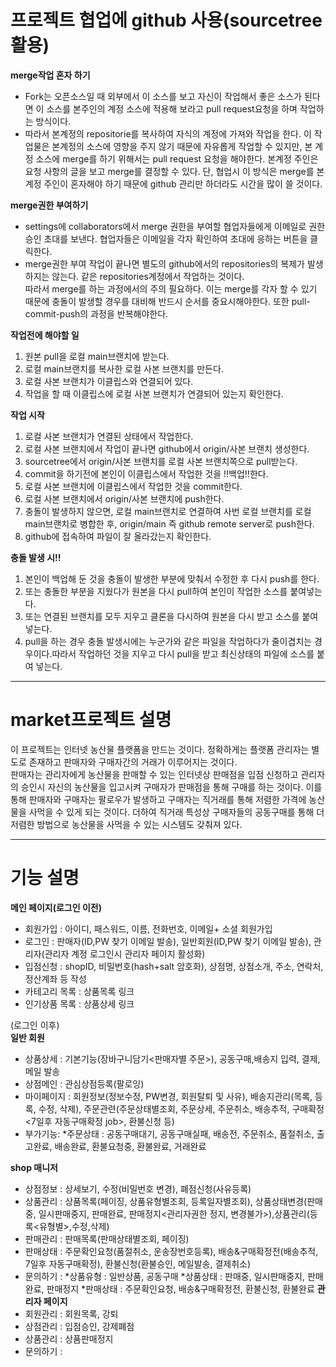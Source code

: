 

# 프로젝트 협업에 github 사용(sourcetree활용)  
**merge작업 혼자 하기**
 * Fork는 오픈소스일 때 외부에서 이 소스를 보고 자신이 작업해서 좋은 소스가 된다면 이 소스를 본주인의 계정 소스에 적용해 보라고 pull request요청을 하며 작업하는 방식이다.
 * 따라서 본계정의 repositorie를 복사하여 자식의 계정에 가져와 작업을 한다. 이 작업물은 본계정의 소스에 영향을 주지 않기 때문에 자유롭게 작업할 수 있지만, 본 계정 소스에 merge를 하기 위해서는 pull request 요청을 해야한다. 본계정 주인은 요청 사항의 글을 보고 merge를 결정할 수 있다. 단, 협업시 이 방식은 merge를 본계정 주인이 혼자해야 하기 때문에 github 관리만 하더라도 시간을 많이 쓸 것이다.

**merge권한 부여하기**
 * settings에 collaborators에서 merge 권한을 부여할 협업자들에게 이메일로 권한 승인 초대를 보낸다. 협업자들은 이메일을 각자 확인하여 초대에 응하는 버튼을 클릭한다.
 * merge권한 부여 작업이 끝나면 별도의 github에서의 repositories의 복제가 발생하지는 않는다. 같은 repositories계정에서 작업하는 것이다.  
  따라서 merge를 하는 과정에서의 주의 필요하다. 이는 merge를 각자 할 수 있기 때문에 충돌이 발생할 경우를 대비해 반드시 순서를 중요시해야한다. 또한 pull-commit-push의 과정을 반복해야한다.

**작업전에 해야할 일**
1. 원본 pull을 로컬 main브랜치에 받는다.
2. 로컬 main브랜치를 복사한 로컬 사본 브랜치를 만든다.
3. 로컬 사본 브랜치가 이클립스와 연결되어 있다.
4. 작업을 할 때 이클립스에 로컬 사본 브랜치가 연결되어 있는지 확인한다.  

**작업 시작**  
1. 로컬 사본 브랜치가 연결된 상태에서 작업한다.  
2. 로컬 사본 브랜치에서 작업이 끝나면 github에서 origin/사본 브랜치 생성한다.  
3. sourcetree에서 origin/사본 브랜치를 로컬 사본 브랜치쪽으로 pull받는다.  
4. commit을 하기전에 본인이 이클립스에서 작업한 것을 !!백업!!한다.  
5. 로컬 사본 브랜치에 이클립스에서 작업한 것을 commit한다.  
6. 로컬 사본 브랜치에서 origin/사본 브랜치에 push한다.  
7. 충돌이 발생하지 않으면, 로컬 main브랜치로 연결하여 사번 로컬 브랜치를 로컬 main브랜치로 병합한 후, origin/main 즉 github remote server로 push한다.  
8. github에 접속하여 파일이 잘 올라갔는지 확인한다.  

**충돌 발생 시!!**
1. 본인이 백업해 둔 것을 충돌이 발생한 부분에 맞춰서 수정한 후 다시 push를 한다.
2. 또는 충돌한 부분을 지웠다가 원본을 다시 pull하여 본인이 작업한 소스를 붙여넣는다.
3. 또는 연결된 브랜치를 모두 지우고 클론을 다시하여 원본을 다시 받고 소스를 붙여넣는다.
4. pull을 하는 경우 충돌 발생시에는 누군가와 같은 파일을 작업하다가 줄이겹치는 경우이다.따라서 작업하던 것을 지우고 다시 pull을 받고 최신상태의 파일에 소스를 붙여 넣는다.
 
---------------------------------------------------------------------------------------------------

# market프로젝트 설명

이 프로젝트는 인터넷 농산물 플랫폼을 만드는 것이다. 정확하게는 플랫폼 관리자는 별도로 존재하고 판매자와 구매자간의 거래가 이루어지는 것이다.  
판매자는 관리자에게 농산물을 판매할 수 있는 인터넷상 판매점을 입점 신청하고 관리자의 승인시 자신의 농산물을 입고시켜 구매자가 판매점을 통해 구매를 하는 것이다. 이를 통해 판매자와 구매자는 팔로우가 발생하고 구매자는 직거래를 통해 저렴한 가격에 농산물을 사먹을 수 있게 되는 것이다. 더하여 직거래 특성상 구매자들의 공동구매를 통해 더 저렴한 방법으로 농산물을 사먹을 수 있는 시스템도 갖춰져 있다.

---------------------------------------------------------------------------------------------------

# 기능 설명

**메인 페이지(로그인 이전)**  
  * 회원가입 : 아이디, 패스워드, 이름, 전화번호, 이메일+ 소셜 회원가입
  * 로그인 : 판매자(ID,PW 찾기 이메일 발송), 일반회원(ID,PW 찾기 이메일 발송), 관리자(관리자 계정 로그인시 관리자 페이지 활성화)
  * 입점신청 : shopID, 비밀번호(hash+salt 암호화), 상점명, 상점소개, 주소, 연락처, 정산계좌 등 작성
  * 카테고리 목록 : 상품목록 링크
  * 인기상품 목록 : 상품상세 링크

(로그인 이후)  
**일반 회원**  
  * 상품상세 : 기본기능(장바구니담기<판매자별 주문>), 공동구매,배송지 입력, 결제, 메일 발송
  * 상점메인 : 관심상점등록(팔로잉)
  * 마이페이지 : 회원정보(정보수정, PW변경, 회원탈퇴 및 사유), 배송지관리(목록, 등록, 수정, 삭제), 주문관련(주문상태별조회, 주문상세, 주문취소, 배송추적, 구매확정<7일후 자동구매확정 job>, 환불신청 등)
  * 부가기능:
    *주문상태 : 공동구매대기, 공동구매실패, 배송전, 주문취소, 품절취소, 출고완료, 배송완료, 환불요청중, 환불완료, 거래완료

**shop 매니저**  
  * 상점정보 : 상세보기, 수정(비밀번호 변경), 폐점신청(사유등록)
  * 상품관리 : 상품목록(페이징, 상품유형별조회, 등록일자별조회), 상품상태변경(판매중, 일시판매중지, 판매완료, 판매정지<관리자권한 정지, 변경불가>),상품관리(등록<유형별>,수정,삭제)
  * 판매관리 : 판매목록(판매상태별조회, 페이징)
  * 판매상태 : 주문확인요청(품절취소, 운송장번호등록), 배송&구매확정전(배송추적, 7일후 자동구매확정), 환불신청(환불승인, 메일발송, 결제취소)
  * 문의하기 : 
    *상품유형 : 일반상품, 공동구매
    *상품상태 : 판매중, 일시판매중지, 판매완료, 판매정지
    *판매상태 : 주문확인요청, 배송&구매확정전, 환불신청, 환불완료
**관리자 페이지**
  * 회원관리 : 회원목록, 강퇴
  * 상점관리 : 입점승인, 강제폐점
  * 상품관리 : 상품판매정지
  * 문의하기 : 




  

